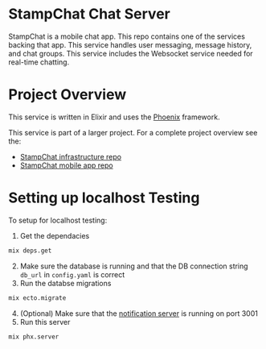 # StampChat Chat Server
StampChat is a mobile chat app. This repo contains one of the services backing that app. This service handles user messaging, message history, and chat groups. This service includes the Websocket service needed for real-time chatting.

# Project Overview

This service is written in Elixir and uses the [Phoenix](https://www.phoenixframework.org/) framework.

This service is part of a larger project. For a complete project overview see the:
* [StampChat infrastructure repo](https://github.com/OsamaElHariri/StampChat_Kubernetes)
* [StampChat mobile app repo](https://github.com/OsamaElHariri/StampChat_App)

# Setting up localhost Testing

To setup for localhost testing:

1. Get the dependacies
```sh
mix deps.get
```

2. Make sure the database is running and that the DB connection string `db_url` in `config.yaml` is correct
3. Run the databse migrations
```sh
mix ecto.migrate
```
4. (Optional) Make sure that the [notification server](https://github.com/OsamaElHariri/StampChat_NotificationsServer) is running on port 3001
1. Run this server
```sh
mix phx.server
```


